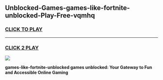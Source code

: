 
## Unblocked-Games-games-like-fortnite-unblocked-Play-Free-vqmhq
<h3>
<a href="https://premium76.site?title=games-like-fortnite-unblocked&ref=23A">CLICK TO PLAY</a></h3>
<hr>

<h3>
<a href="https://premium76.site?title=games-like-fortnite-unblocked&ref=23A">CLICK 2 PLAY</a>
  
</h3>

<a href="https://premium76.site?title=games-like-fortnite-unblocked&ref=23A"><img src="https://clearcache.store/games.png"></a>


**games-like-fortnite-unblocked games unblocked: Your Gateway to Fun and Accessible Online Gaming**
